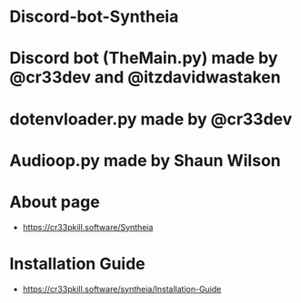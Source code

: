 # Discord-bot-Syntheia


# Discord bot (TheMain.py) made by @cr33dev and @itzdavidwastaken

# dotenvloader.py made by @cr33dev

# Audioop.py made by Shaun Wilson

# About page

- https://cr33pkill.software/Syntheia

# Installation Guide

- https://cr33pkill.software/syntheia/Installation-Guide
